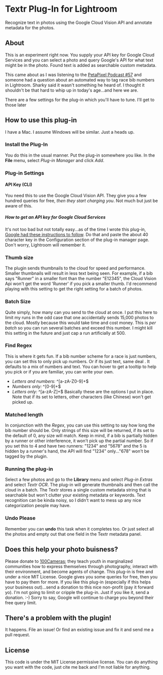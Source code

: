 # Textr Plug-In for Lightroom #

Recognize text in photos using the Google Cloud Vision API and
annotate metadata for the photos.

## About

This is an experiment right now.  You supply your API key for Google
Cloud Services and you can select a photo and query Google's API for
what text might be in the photo.  Found text is added as searchable
custom metadata.

This came about as I was listening to
the [PetaPixel Podcast #57][PPP57] and someone had a question about an
automated way to tag race bib numbers in Lightroom.  Sharky said it
wasn't something he heard of.  I thought it shouldn't be that hard to
whip up in today's age...and here we are.

[PPP57]: https://petapixel.com/2016/03/20/ep-57-strobist-david-hobby-sticks-consumers/

There are a few settings for the plug-in which you'll have to
tune. I'll get to those later

## How to use this plug-in

I have a Mac. I assume Windows will be similar. Just a heads up.

### Install the Plug-In

You do this in the usual manner.  Put the plug-in somewhere you like.
In the **File** menu, select *Plug-in Manager* and click *Add*.

### Plug-in Settings

#### API Key (CLI)

You need this to use the Google Cloud Vision API.  They give you a few
hundred queries for free, *then they start charging you*.  Not much but
just be aware of this.

##### How to get an API key for Google Cloud Services

It's not too bad but not totally easy...as of the time I wrote this
plug-in, [Google had these instructions to follow][apikey].  Do that
and paste the about 40 character key in the Configuration section of
the plug-in manager page.  Don't worry, Lightroom will remember it.

[apikey]: https://support.google.com/cloud/answer/6158862?hl=en "Google Help Page"

### Thumb size

The plugin sends thumbnails to the cloud for speed and
performance. Smaller thumbnails will result in less text being
seen. For example, if a bib says "Runner" in a smaller font than the
number "E12345", the Cloud Vision Api won't get the word 'Runner' if
you pick a smaller thumb.  I'd recommend playing with this setting to
get the right setting for a batch of photos.

### Batch Size

Quite simply, how many can you send to the cloud at once. I put this
here to limit my runs in the odd case that one accidentally sends
15,000 photos to the cloud.  Mostly because this would take time and
cost money.  This is *per batch* so you can run several batches and
exceed this number.  I might kill this setting in the future and just
cap a run artificially at 500.

### Find Regex

This is where it gets fun. If a bib number scheme for a race is just
numbers, you can set this to only pick up numbers.  Or if its just
text, same deal . It defaults to a mix of numbers and text.  You can
hover to get a tooltip to help you pick or if you are familiar, you
can write your own.
  * *Letters and numbers:* ^[a-zA-Z0-9]+$
  * *Numbers only:* ^[0-9]+$
  * *Letters only:* ^[a-zA-Z]+$
Basically these are the options I put in place.  Note that if its set
to letters, other characters (like Chinese) won't get picked up.

### Matched length

In conjunction with the *Regex*, you can use this setting to say how
long the bib number should be.  Only strings of this size will be
returned, if its set to the default of 0, any size will match.  Keep
in mind, if a bib is partially hidden by a runner or other
interference, it won't pick up the partial number. So if you set this
to 4 and have two runners: "1234" and "5678" and the 5 is hidden by a
runner's hand, the API will find "1234" only..."678" won't be tagged
by the plugin.

### Running the plug-in

Select a few photos and go to the **Library** menu and select *Plug-in
Extras* and select *Textr OCR*.  The plug-in will generate thumbnails
and then call the cloud in a batch.  The Textr stores a single custom
metadata string that is searchable but won't clutter your existing
metadata or keywords.  Text recognition can be kinda noisy, so I
didn't want to mess up any nice categorization people may have.

### Undo Please
Remember you can **undo** this task when it completes too. Or just
select all the photos and empty out that one field in the Textr
metadata panel.

## Does this help your photo buisness? ##

Please donate to [100Cameras][100Cameras]; they teach youth in
marginalized communities how to express themselves through
photography, interact with their environment, and become agents of
change. This plug-in is free and under a nice MIT License. Google gives
you some queries for free, then you have to pay them for more.  If you
like this plug-in (especially if this helps your business out)...send a
donation to this nice non-profit (pay it forward yo).  I'm not going
to limit or cripple the plug-in.  Just if you like it, send a
donation. :-) Sorry to say, Google will continue to charge you beyond
their free query limit.

[100Cameras]: http://100cameras.org "100 Cameras"

## There's a problem with the plugin!

It happens. File an issue! Or find an existing issue and fix it and
send me a pull request.

## License ##

This code is under the MIT License permissive license.  You can do
anything you want with the code, just cite me back and I'm not liable
for anything.
